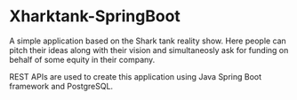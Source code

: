 # Xharktank-SpringBoot

A simple application based on the Shark tank reality show. Here people can 
pitch their ideas along with their vision and simultaneosly ask for funding 
on behalf of some equity in their company.

REST APIs are used to create this application using Java Spring Boot 
framework and PostgreSQL.
